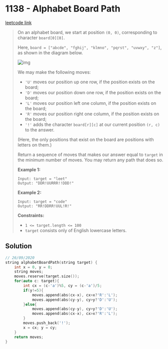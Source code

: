 # 1138 - Alphabet Board Path

[leetcode link](https://leetcode.com/problems/alphabet-board-path/)

> On an alphabet board, we start at position `(0, 0)`, corresponding to character `board[0][0]`.
>
> Here, `board = ["abcde", "fghij", "klmno", "pqrst", "uvwxy", "z"]`, as shown in the diagram below.
>
> ![img](https://assets.leetcode.com/uploads/2019/07/28/azboard.png)
>
> We may make the following moves:
>
> - `'U'` moves our position up one row, if the position exists on the board;
> - `'D'` moves our position down one row, if the position exists on the board;
> - `'L'` moves our position left one column, if the position exists on the board;
> - `'R'` moves our position right one column, if the position exists on the board;
> - `'!'` adds the character `board[r][c]` at our current position `(r, c)` to the answer.
>
> (Here, the only positions that exist on the board are positions with letters on them.)
>
> Return a sequence of moves that makes our answer equal to `target` in the minimum number of moves. You may return any path that does so.
>
> **Example 1:**
>
> ```
> Input: target = "leet"
> Output: "DDR!UURRR!!DDD!"
> ```
>
> **Example 2:**
>
> ```
> Input: target = "code"
> Output: "RR!DDRR!UUL!R!"
> ```
>
> **Constraints:**
>
> - `1 <= target.length <= 100`
> - `target` consists only of English lowercase letters.

## Solution

```cpp
// 26/09/2020
string alphabetBoardPath(string target) {
    int x = 0, y = 0;
    string moves;
    moves.reserve(target.size());
    for(auto c: target){
        int cx = (c-'a')%5, cy = (c-'a')/5;
        if(y!=5){
            moves.append(abs(cx-x), cx>x?'R':'L');
            moves.append(abs(cy-y), cy>y?'D':'U');
        }else{
            moves.append(abs(cy-y), cy>y?'D':'U');
            moves.append(abs(cx-x), cx>x?'R':'L');
        }
        moves.push_back('!');
        x = cx; y = cy;
    }
    return moves;
}
```